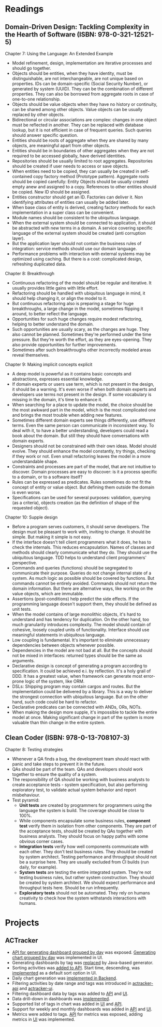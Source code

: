 # Readings

## Domain-Driven Design: Tackling Complexity in the Hearth of Software (ISBN: 978-0-321-12521-5)

Chapter 7: Using the Language: An Extended Example
- Model refinement, design, implementation are iterative processes and should go together.
- Objects should be entities, when they have identity, must be distinguishable, are not interchangeable, are not unique based on properties.
IDs can be domain-specific (Social Security Number), or generated by system (UUID). They can be the combination of different properties.
They can also be borrowed from aggregate roots in case of one-to-one relationship.
- Objects should be value objects when they have no history or continuity, can be shared among other objects.
Value objects can be usually replaced by other objects.
- Bidirectional or circular associations are complex: changes in one object must be reflected in another.
They can be replaced with database lookup, but it is not efficient in case of frequent queries.
Such queries should answer specific question.
- Entities should be roots of aggregate when they are shared by many objects, are meaningful apart from other objects.
- Entities should be in boundaries of other aggregates when they are not required to be accessed globally, have derived identities.
- Repositories should be usually limited to root aggregates. Repositories should be created if user needs to access or save objects.
- When entities need to be copied, they can usually be created in self-contained copy factory method (Prototype pattern).
Aggregate roots should be copied carefully: Entity Objects should be usually created empty anew and assigned to a copy.
References to other entities should be copied. New ID should be assigned. 
- Entities constructor should get an ID. Factories can deliver it. Non identifying attributes of entities can usually be added later.
- When base class of entity is derived, creating factory methods for each implementation in a super class can be convenient.
- Module names should be consistent to the ubiquitous language.
- When the external system should be connected to application, it should be abstracted with new terms in a domain.
A service covering specific language of the external system should be created (anti corruption layer). 
- But the application layer should not contain the business rules of integration: service methods should use our domain language.
- Performance problems with interaction with external systems may be optimized using caching.
But there is a cost: complicated design, refreshing duplicated data.

Chapter 8: Breakthrough
- Continuous refactoring of the model should be regular and iterative. It usually provides little gains with little effort.
- Refactoring should be handled with ubiquitous language in mind, it should help changing it, or align the model to it.
- But continuous refactoring also is preparing a stage for huge breakthroughs, a large change in the model, sometimes
flipping it around, to better reflect the language.
- Opportunities for such huge changes require modest refactoring, helping to better understand the domain.
- Such opportunities are usually scary, as the changes are huge. They also cannot be planned. 
Sometimes they're performed under the time pressure. But they're worth the effort, as they are eyes-opening.
They also provide opportunities for further improvements.
- Sometimes after such breakthroughs other incorrectly modeled areas reveal themselves.

Chapter 9: Making implicit concepts explicit
- A deep model is powerful as it contains basic concepts and abstractions, expresses essential knowledge.
- If domain experts or users use term, which is not present in the design, it should be a warning.
It's even worse if when both domain experts and developers use terms not present in the design.
If some vocabulary is missing in the domain, it's time to enhance it.
- When searching for a place to update the model, the choice should be the most awkward part in the model,
which is the most complicated one and brings the most trouble when adding new features.
- Sometimes different domain experts see things differently, use different terms. Even the same person can communicate in inconsistent way.
To deal with it, to have a better understanding, developers could read a book about the domain.
But still they should have conversations with domain experts.
- Designers should not be constrained with their own ideas. Model should evolve.
They should enhance the model constantly, try things, checking if they work or not.
Even small refactoring leaves the model in a more understandable shape.
- Constraints and processes are part of the model, that are not intuitive to discover.
Domain processes are easy to discover: is it a process specific to a domain, or to a software itself?
- Rules can be expressed as predicates. Rules sometimes do not fit the concept of entity or value object.
But defining them outside the domain is even worse.
- Specifications can be used for several purposes: validation, querying (as a criteria), objects creation (as the definition of shape of the requested object).

Chapter 10: Supple design
- Before a program serves customers, it should serve developers. The design must be pleasant to work with, inviting to change.
It should be simple. But making it simple is not easy.
- If the interface doesn't tell client programmers what it does, he has to check the internals. This reduces encapsulation.
Names of classes and methods should clearly communicate what they do. They should use the ubiquitous language.
TDD helps to understand client programmers' perspective.
- Commands and queries (functions) should be segregated to communicate their purpose. Queries do not change internal state of a system.
As much logic as possible should be covered by functions. But commands cannot be entirely avoided. Commands should not return the domain information.
But there are alternative ways, like working on the value objects, which are immutable.
- Assertions (post-conditions) help predict the side effects. If the programming language doesn't support them, they should be defined as unit tests.
- When the model contains of large monolithic objects, it's hard to understand and has tendency for duplication.
On the other hand, too much granularity introduces complexity. The model should contain of cohesive, loosely coupled units of functionality.
Interface should use meaningful statements in ubiquitous language.
- Low coupling is fundamental. It's important to eliminate unnecessary dependencies between objects whenever possible.
- Dependencies in the model are not bad at all. But the concepts should not be mixed in interfaces: returned types should be the same as arguments.
- Declarative design is concept of generating a program according to specification. It could be achieved e.i. by reflection.
It's a holy grail of DDD. It has a greatest value, when framework can generate most error-prone logic of the system, like ORM.
- DSLs: Shipping program may contain cargos and routes. But the implementation could be delivered by a library.
This is a way to deliver the strongest connection with ubiquitous language. But on the other hand, such code could be hard to refactor.
- Declarative predicates can be connected with ANDs, ORs, NOTs.
- When making the design more supple, it's impossible to tackle the entire model at once. 
Making significant change in part of the system is more valuable than thin change in the entire system.

## Clean Coder (ISBN: 978-0-13-708107-3)

Chapter 8: Testing strategies
- Whenever a QA finds a bug, the development team should react with panic and take steps to prevent it in the future.
- QAs should be part of the team. QAs and developers should work together to ensure the quality of a system.
- The responsibility of QA should be working with business analysts to create acceptance tests - system specification,
but also performing exploratory test, to validate actual system behavior and report misbehaviour.
- Test pyramid:
  - **Unit tests** are created by programmers for programmers using the language the system is build.
  The coverage should be close to 100%.
  - While components encapsulate some business rules, **component test** verify them in isolation from other components.
  They are part of the acceptance tests, should be created by QAs together with business analysts.
  They should focus on happy paths with some obvious corner cases.
  - **Integration tests** verify how well components communicate with each other. They don't test business rules.
  They should be created by system architect. Testing performance and throughput should not be a surprise here.
  They are usually excluded from CI builds (run daily, for example).
  - **System tests** are testing the entire integrated system. They're not testing business rules, but rather system construction.
  They should be created by system architect. We should expect performance and throughput tests here.
  Should be run infrequently.
  - **Exploratory tests** should not be automated. They rely on humans creativity to check how the system withstands interactions with humans.


# Projects

## ACTracker

- [API for generating dashboard grouped by day](https://github.com/marcinciapa/actracker-api/pull/51) was exposed.
[Generating chart grouped by day](https://github.com/marcinciapa/actracker-ui/pull/24) was implemented in UI.
- Generating dashboards by tag was [replaced](https://github.com/marcinciapa/actracker-api/pull/52) by Java-based generator.
- Sorting activities was [added to API](https://github.com/marcinciapa/actracker-api/pull/53).
Start time, descending, was [implemented](https://github.com/marcinciapa/actracker-ui/pull/25) as a default sort option in UI.
- Daily chart generation was [implemented in Backend](https://github.com/marcinciapa/actracker-api/pull/55).
- Filtering activities by date range and tags was introduced in [actracker-api](https://github.com/marcinciapa/actracker-api/pull/56) and [actracker-ui](https://github.com/marcinciapa/actracker-ui/pull/26).
- Filtering dashboard data by tags was added to [API](https://github.com/marcinciapa/actracker-api/pull/57) and [UI](https://github.com/marcinciapa/actracker-ui/pull/27).
- Data drill-down in dashboards was [implemented](https://github.com/marcinciapa/actracker-ui/pull/29).
- Supported list of tags in chart was added in [UI](https://github.com/marcinciapa/actracker-ui/pull/31) and [API](https://github.com/marcinciapa/actracker-api/pull/60).
- Support for weekly and monthly dashboards was added in [API](https://github.com/marcinciapa/actracker-api/pull/63) and [UI](https://github.com/marcinciapa/actracker-ui/pull/32).
- Metrics were added to tags. [API](https://github.com/marcinciapa/actracker-api/pull/70) for metrics was exposed,
adding metrics in [UI](https://github.com/marcinciapa/actracker-ui/pull/38) was implemented.